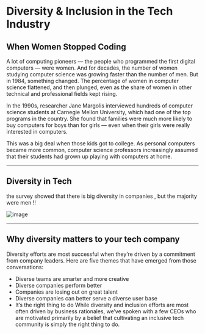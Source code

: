 # Diversity & Inclusion in the Tech Industry

## When Women Stopped Coding

A lot of computing pioneers — the people who programmed the first digital computers — were women.
And for decades, the number of women studying computer science was growing faster than the number of men. But in 1984,
something changed. The percentage of women in computer science flattened, and then plunged, 
even as the share of women in other technical and professional fields kept rising.

In the 1990s, researcher Jane Margolis interviewed hundreds of computer science students at Carnegie Mellon University,
which had one of the top programs in the country. She found that families were much more likely to buy computers for boys than for girls — even when their girls were really interested in computers.

This was a big deal when those kids got to college. As personal computers became more common,
computer science professors increasingly assumed that their students had grown up playing with computers at home.


___________________________________________________________________________________________________________________________________________________
## Diversity in Tech

the survey showed that there is big diversity in companies , but the majority were men !!


![image](https://user-images.githubusercontent.com/77915248/113938855-d6bd8300-9803-11eb-9370-2d247212087a.png)


_____________________________________________________________________________________________________________________________________________________________

## Why diversity matters to your tech company

Diversity efforts are most successful when they’re driven by a commitment from company leaders.
Here are five themes that have emerged from those conversations: 

* Diverse teams are smarter and more creative
* Diverse companies perform better
* Companies are losing out on great talent 
* Diverse companies can better serve a diverse user base 
* It’s the right thing to do While diversity and inclusion efforts are most often driven
  by business rationales, we’ve spoken with a few CEOs who are motivated primarily
  by a belief that cultivating an inclusive tech community is simply the right thing to do.
